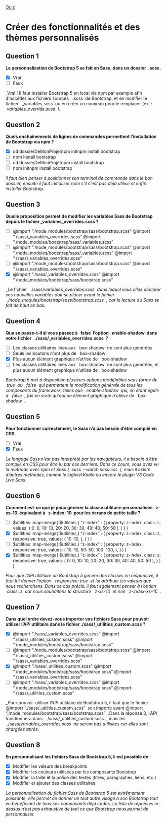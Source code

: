 [Quiz](https://openclassrooms.com/en/courses/7542506-creez-des-sites-web-responsives-avec-bootstrap-5/exercises/4295)
# Créer des fonctionnalités et des thèmes personnalisés

## Question 1
**La personnalisation de Bootstrap 5 se fait en Sass, dans un dossier  .scss.**
- [x] Vrai
- [ ] Faux

_Vrai ! Il faut installer Bootstrap 5 en local via npm par exemple afin d'accéder aux fichiers sources   .scss  de Bootstrap, et en modifier le fichier   _variables.scss  ou en créer un nouveau pour le remplacer (ex. :   _variables_override.scss  )._

## Question 2
**Quels enchaînements de lignes de commandes permettent l’installation de Bootstrap via npm ?**
- [x] cd dossierDeMonProjetnpm initnpm install bootstrap
- [ ] npm install bootstrap
- [ ] cd dossierDeMonProjetnpm install bootstrap
- [ ] npm initnpm install bootstrap

_Il faut bien penser à positionner son terminal de commande dans le bon dossier, ensuite il faut initialiser npm s’il n’est pas déjà utilisé et enfin installer Bootstrap._

## Question 3
**Quelle proposition permet de modifier les variables Sass de Bootstrap depuis le fichier _variables_overrides.scss ?**
- [ ] @import “./node_modules/bootstrap/sass/bootstrap.scss”
@import “./sass/_variables_overrides.scss”
@import “./node_modules/bootstrap/sass/_variables.scss”
- [ ] @import “./node_modules/bootstrap/sass/bootstrap.scss”
@import “./node_modules/bootstrap/sass/_variables.scss”
@import “./sass/_variables_overrides.scss”
- [ ] @import “./node_modules/bootstrap/sass/bootstrap.scss”
@import “./sass/_variables_overrides.scss”
- [x] @import “./sass/_variables_overrides.scss”
@import “./node_modules/bootstrap/sass/bootstrap.scss”

_Le fichier   ./sass/_variables_overrides.scss  dans lequel vous allez déclarer vos nouvelles variables doit se placer avant le fichier   ./node_modules/bootstrap/sass/bootstrap.scss  , car la lecture du Sass se fait de haut en bas._

## Question 4
**Que se passe-t-il si vous passez à   false  l’option   enable-shadow  dans votre fichier   ./sass/_variables_overrides.scss  ?**
- [ ] Les classes utilitaires liées aux   box-shadow  ne sont plus générées
- [ ] Seuls les boutons n’ont plus de   box-shadow
- [x] Plus aucun élément graphique n’utilise de   box-shadow
- [ ] Les classes utilitaires liées aux   box-shadow  ne sont plus générées, et plus aucun élément graphique n’utilise de   box-shadow

_Bootstrap 5 met à disposition plusieurs options modifiables sous forme de   true  ou   false  qui permettent la modification générale de tous les composants du framework, telles que   enable-shadow  qui, en étant égale à   false  , fait en sorte qu’aucun élément graphique n’utilise de   box-shadow  ._

## Question 5
**Pour fonctionner correctement, le Sass n’a pas besoin d’être compilé en CSS.**
- [ ] Vrai
- [x] Faux

_Le langage Sass n’est pas interprété par les navigateurs, il a besoin d’être compilé en CSS pour être lu par ces derniers. Dans ce cours, vous avez vu la méthode avec npm et Sass (  sass --watch scss:css  ), mais il existe d’autres méthodes, comme le logiciel Koala ou encore le plugin VS Code Live Sass._

## Question 6
**Comment est-ce que je peux générer la classe utilitaire personnalisée   z-xs-10  équivalant à   z-index: 10  pour les écrans de petite taille ?**
- [ ] $utilities: map-merge(
    $utilities,(
        “z-index” : (
            property: z-index,
            class: z,
            values: (
                0: 0,
                10: 10,
                20: 20,
                30: 30,
                40: 40,
                50: 50
            ),
        )
    )
)
- [x] $utilities: map-merge(
    $utilities,(
        “z-index” : (
            property: z-index,
            class: z,
            responsive: true,
            values: (
                10: 10,
            ),
        )
    )
)
- [ ] $utilities: map-merge(
    $utilities,(
        “z-index” : (
            property: z-index,
            responsive: true,
            values: (
                10: 10,
                50: 50,
                100: 100,
            ),
        )
    )
)
- [x] $utilities: map-merge(
    $utilities,(
        “z-index” : (
            property: z-index,
            class: z,
            responsive: true,
            values: (
                0: 0,
                10: 10,
                20: 20,
                30: 30,
                40: 40,
                50: 50
            ),
        )
    )
)

_Pour que l’API utilitaire de Bootstrap 5 génère des classes en responsive, il faut lui donner l’option   responsive: true  et lui attribuer les valeurs que nous recherchons. Dans ce cas précis, il faut également penser à l’option   class: z  car nous souhaitons la structure   z-xs-10  et non   z-index-xs-10  ._

## Question 7
**Dans quel ordre devez-vous importer vos fichiers Sass pour pouvoir utiliser l’API utilitaire dans le fichier ./sass/_utilities_custom.scss ?**
- [x] @import “./sass/_variables_overrides.scss”
@import “./sass/_utilities_custom.scss”
@import “./node_modules/bootstrap/sass/bootstrap.scss”
- [ ] @import “./node_modules/bootstrap/sass/bootstrap.scss”
@import “./sass/_utilities_custom.scss”
@import “./sass/_variables_overrides.scss”
- [x] @import “./sass/_utilities_custom.scss”
@import “./node_modules/bootstrap/sass/bootstrap.scss”
@import “./sass/_variables_overrides.scss”
- [ ] @import “./sass/_variables_overrides.scss”
@import “./node_modules/bootstrap/sass/bootstrap.scss”
@import “./sass/_utilities_custom.scss”

_Pour pouvoir utiliser l’API utilitaire de Bootstrap 5, il faut que le fichier  @import “./sass/_utilities_custom.scss”   soit importé avant @import “./node_modules/bootstrap/sass/bootstrap.scss”  .Dans la réponse 3, l’API fonctionnera dans   ./sass/_utilities_custom.scss  , mais les   ./sass/_variables_overrides.scss  ne seront pas utilisées car elles sont chargées après._

## Question 8
**En personnalisant les fichiers Sass de Bootstrap 5, il est possible de :**
- [x] Modifier les valeurs des breakpoints
- [x] Modifier les couleurs utilisées par les composants Bootstrap
- [x] Modifier la taille et la police des textes (titres, paragraphes, liens, etc.)
- [x] Modifier et ajouter des classes utilitaires

_La personnalisation du fichier Sass de Bootstrap 5 est extrêmement puissante, elle permet de donner un tout autre visage à son Bootstrap tout en bénéficiant de tous ses composants déjà codés. La liste de réponses ci-dessus n’est pas exhaustive de tout ce que Bootstrap nous permet de personnaliser._
